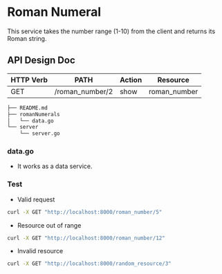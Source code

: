 # Roman Numeral

This service takes the number range (1-10) from the client and returns its Roman string. 

## API Design Doc

|HTTP Verb|PATH|Action|Resource|
|-|-|-|-|
|GET|/roman_number/2|show|roman_number|

```bash
├── README.md
├── romanNumerals
│   └── data.go
└── server
    └── server.go
```

### data.go
* It works as a data service. 

### Test 

* Valid request

```bash
curl -X GET "http://localhost:8000/roman_number/5"
```

* Resource out of range

```bash
curl -X GET "http://localhost:8000/roman_number/12"
```

* Invalid resource 

```bash
curl -X GET "http://localhost:8000/random_resource/3" 
```